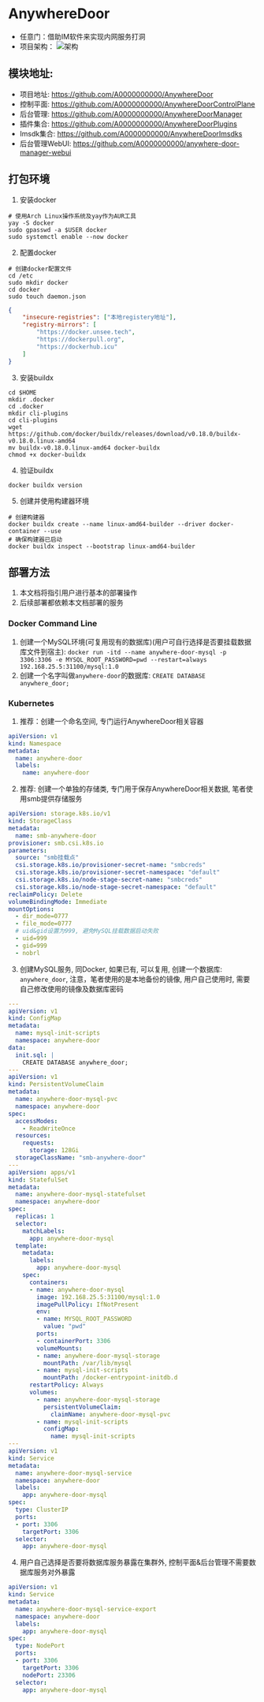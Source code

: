 # AnywhereDoor
* 任意门：借助IM软件来实现内网服务打洞
* 项目架构：
![架构](architecture.png)


## 模块地址:
* 项目地址: https://github.com/A0000000000/AnywhereDoor
* 控制平面: https://github.com/A0000000000/AnywhereDoorControlPlane
* 后台管理: https://github.com/A0000000000/AnywhereDoorManager
* 插件集合: https://github.com/A0000000000/AnywhereDoorPlugins
* Imsdk集合: https://github.com/A0000000000/AnywhereDoorImsdks
* 后台管理WebUI: https://github.com/A0000000000/anywhere-door-manager-webui

## 打包环境
1. 安装docker
```shell
# 使用Arch Linux操作系统及yay作为AUR工具
yay -S docker
sudo gpasswd -a $USER docker
sudo systemctl enable --now docker
```

2. 配置docker
```shell
# 创建docker配置文件
cd /etc
sudo mkdir docker
cd docker
sudo touch daemon.json
```
```json
{
    "insecure-registries": ["本地registery地址"],
    "registry-mirrors": [
	    "https://docker.unsee.tech",
	    "https://dockerpull.org",
	    "https://dockerhub.icu"
    ]
}
```

3. 安装buildx
```shell
cd $HOME
mkdir .docker
cd .docker
mkdir cli-plugins
cd cli-plugins
wget https://github.com/docker/buildx/releases/download/v0.18.0/buildx-v0.18.0.linux-amd64
mv buildx-v0.18.0.linux-amd64 docker-buildx
chmod +x docker-buildx
```

4. 验证buildx
```shell
docker buildx version
```

5. 创建并使用构建器环境
```shell
# 创建构建器
docker buildx create --name linux-amd64-builder --driver docker-container --use
# 确保构建器已启动
docker buildx inspect --bootstrap linux-amd64-builder
```


## 部署方法
1. 本文档将指引用户进行基本的部署操作
2. 后续部署都依赖本文档部署的服务

### Docker Command Line
1. 创建一个MySQL环境(可复用现有的数据库)(用户可自行选择是否要挂载数据库文件到宿主): `docker run -itd --name anywhere-door-mysql -p 3306:3306 -e MYSQL_ROOT_PASSWORD=pwd --restart=always 192.168.25.5:31100/mysql:1.0`
2. 创建一个名字叫做`anywhere-door`的数据库: `CREATE DATABASE anywhere_door;`


### Kubernetes
1. 推荐：创建一个命名空间, 专门运行AnywhereDoor相关容器
```yaml
apiVersion: v1
kind: Namespace
metadata:
  name: anywhere-door
  labels:
    name: anywhere-door
```
2. 推荐: 创建一个单独的存储类, 专门用于保存AnywhereDoor相关数据, 笔者使用smb提供存储服务
```yaml
apiVersion: storage.k8s.io/v1
kind: StorageClass
metadata:
  name: smb-anywhere-door
provisioner: smb.csi.k8s.io
parameters:
  source: "smb挂载点"
  csi.storage.k8s.io/provisioner-secret-name: "smbcreds"
  csi.storage.k8s.io/provisioner-secret-namespace: "default"
  csi.storage.k8s.io/node-stage-secret-name: "smbcreds"
  csi.storage.k8s.io/node-stage-secret-namespace: "default"
reclaimPolicy: Delete
volumeBindingMode: Immediate
mountOptions:
  - dir_mode=0777
  - file_mode=0777
  # uid&gid设置为999, 避免MySQL挂载数据启动失败
  - uid=999
  - gid=999
  - nobrl
```
3. 创建MySQL服务, 同Docker, 如果已有, 可以复用, 创建一个数据库: `anywhere_door`, 注意，笔者使用的是本地备份的镜像, 用户自己使用时, 需要自己修改使用的镜像及数据库密码
```yaml
---
apiVersion: v1
kind: ConfigMap
metadata:
  name: mysql-init-scripts
  namespace: anywhere-door
data:
  init.sql: |
    CREATE DATABASE anywhere_door;
---
apiVersion: v1
kind: PersistentVolumeClaim
metadata:
  name: anywhere-door-mysql-pvc
  namespace: anywhere-door
spec:
  accessModes:
    - ReadWriteOnce
  resources:
    requests:
      storage: 128Gi
  storageClassName: "smb-anywhere-door"
---
apiVersion: apps/v1
kind: StatefulSet
metadata:
  name: anywhere-door-mysql-statefulset
  namespace: anywhere-door
spec:
  replicas: 1
  selector:
    matchLabels:
      app: anywhere-door-mysql
  template:
    metadata:
      labels:
        app: anywhere-door-mysql
    spec:
      containers:
      - name: anywhere-door-mysql
        image: 192.168.25.5:31100/mysql:1.0
        imagePullPolicy: IfNotPresent
        env:
        - name: MYSQL_ROOT_PASSWORD
          value: "pwd"
        ports:
        - containerPort: 3306
        volumeMounts:
        - name: anywhere-door-mysql-storage
          mountPath: /var/lib/mysql
        - name: mysql-init-scripts
          mountPath: /docker-entrypoint-initdb.d
      restartPolicy: Always
      volumes:
        - name: anywhere-door-mysql-storage
          persistentVolumeClaim:
            claimName: anywhere-door-mysql-pvc
        - name: mysql-init-scripts
          configMap:
            name: mysql-init-scripts
---
apiVersion: v1
kind: Service
metadata:
  name: anywhere-door-mysql-service
  namespace: anywhere-door
  labels:
    app: anywhere-door-mysql
spec:
  type: ClusterIP
  ports:
  - port: 3306
    targetPort: 3306
  selector:
    app: anywhere-door-mysql
```
4. 用户自己选择是否要将数据库服务暴露在集群外, 控制平面&后台管理不需要数据库服务对外暴露
```yaml
apiVersion: v1
kind: Service
metadata:
  name: anywhere-door-mysql-service-export
  namespace: anywhere-door
  labels:
    app: anywhere-door-mysql
spec:
  type: NodePort
  ports:
  - port: 3306
    targetPort: 3306
    nodePort: 23306
  selector:
    app: anywhere-door-mysql
```
